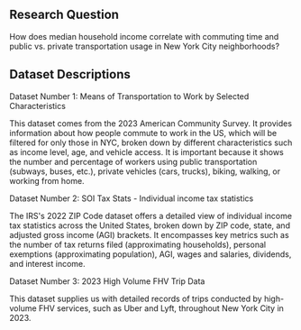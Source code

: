 ## Research Question
How does median household income correlate with commuting time and public vs. private transportation usage in New York City neighborhoods?

## Dataset Descriptions 

Dataset Number 1: Means of Transportation to Work by Selected Characteristics

This dataset comes from the 2023 American Community Survey. It provides information about how people commute to work in the US, which will be filtered for only those in NYC, broken down by different characteristics such as income level, age, and vehicle access. It is important because it shows the number and percentage of workers using public transportation (subways, buses, etc.), private vehicles (cars, trucks), biking, walking, or working from home.

Dataset Number 2: SOI Tax Stats - Individual income tax statistics 

The IRS's 2022 ZIP Code dataset offers a detailed view of individual income tax statistics across the United States, broken down by ZIP code, state, and adjusted gross income (AGI) brackets. It encompasses key metrics such as the number of tax returns filed (approximating households), personal exemptions (approximating population), AGI, wages and salaries, dividends, and interest income.

Dataset Number 3: 2023 High Volume FHV Trip Data

This dataset supplies us with detailed records of trips conducted by high-volume FHV services, such as Uber and Lyft, throughout New York City in 2023. 





